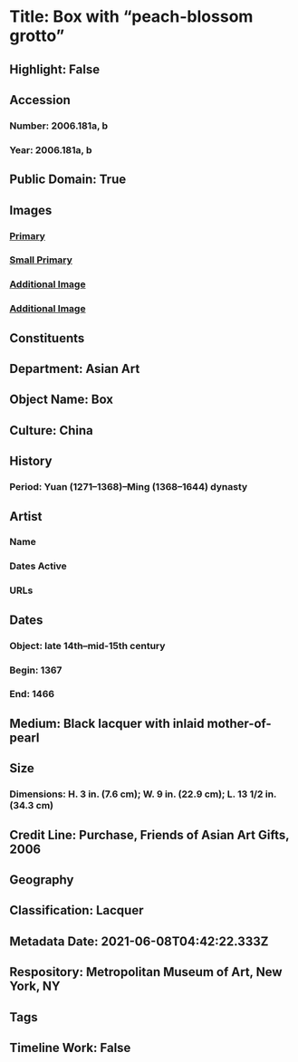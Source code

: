 # Title: Box with “peach-blossom grotto”
## Highlight: False
## Accession
### Number: 2006.181a, b
### Year: 2006.181a, b
## Public Domain: True
## Images
### [Primary](https://images.metmuseum.org/CRDImages/as/original/DP135208.jpg)
### [Small Primary](https://images.metmuseum.org/CRDImages/as/web-large/DP135208.jpg)
### [Additional Image](https://images.metmuseum.org/CRDImages/as/original/DP135209.jpg)
### [Additional Image](https://images.metmuseum.org/CRDImages/as/original/DP136863.jpg)
## Constituents
## Department: Asian Art
## Object Name: Box
## Culture: China
## History
### Period: Yuan (1271–1368)–Ming (1368–1644) dynasty
## Artist
### Name
### Dates Active
### URLs
## Dates
### Object: late 14th–mid-15th century
### Begin: 1367
### End: 1466
## Medium: Black lacquer with inlaid mother-of-pearl
## Size
### Dimensions: H. 3 in. (7.6 cm); W. 9 in. (22.9 cm); L. 13 1/2 in. (34.3 cm)
## Credit Line: Purchase, Friends of Asian Art Gifts, 2006
## Geography
## Classification: Lacquer
## Metadata Date: 2021-06-08T04:42:22.333Z
## Respository: Metropolitan Museum of Art, New York, NY
## Tags
## Timeline Work: False
